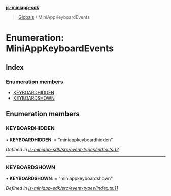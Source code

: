 **[js-miniapp-sdk](../README.md)**

> [Globals](../README.md) / MiniAppKeyboardEvents

# Enumeration: MiniAppKeyboardEvents

## Index

### Enumeration members

* [KEYBOARDHIDDEN](miniappkeyboardevents.md#keyboardhidden)
* [KEYBOARDSHOWN](miniappkeyboardevents.md#keyboardshown)

## Enumeration members

### KEYBOARDHIDDEN

•  **KEYBOARDHIDDEN**:  = "miniappkeyboardhidden"

*Defined in [js-miniapp-sdk/src/event-types/index.ts:12](https://github.com/rakutentech/js-miniapp/blob/c06869b/js-miniapp-sdk/src/event-types/index.ts#L12)*

___

### KEYBOARDSHOWN

•  **KEYBOARDSHOWN**:  = "miniappkeyboardshown"

*Defined in [js-miniapp-sdk/src/event-types/index.ts:11](https://github.com/rakutentech/js-miniapp/blob/c06869b/js-miniapp-sdk/src/event-types/index.ts#L11)*
